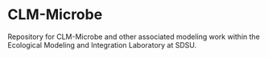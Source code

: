 # CLM-Microbe
Repository for CLM-Microbe and other associated modeling work within the Ecological Modeling and Integration Laboratory at SDSU.
